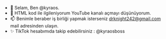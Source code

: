 - 👋 Selam, Ben @kyraos.
- 👀 HTML kod ile ilgileniyorum YouTube kanalı açmayı düşünüyorum.
- 📫 Benimle beraber iş birliği yapmak isterseniz drknight242@gmail.com mail adresinden ulaşın.
- ✨ TikTok hesabımıda takip edebilirsiniz : @kyraosboss
